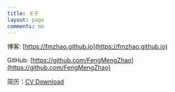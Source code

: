 ```yaml
---
title: 关于
layout: page
comments: no
---
```


博客: [https://fmzhao.github.io](https://fmzhao.github.io)

GitHub: [https://github.com/FengMengZhao](https://github.com/FengMengZhao)

简历：[CV Download](https://raw.githubusercontent.com/fmzhao/fmzhao.github.io/master/image/resume_web.pdf)
